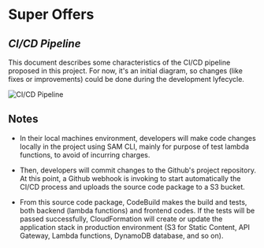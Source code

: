 # Super Offers
## _CI/CD Pipeline_

This document describes some characteristics of the CI/CD pipeline proposed in this project. For now, it's an initial diagram, so changes (like fixes or improvements) could be done during the development lyfecycle.

![CI/CD Pipeline](https://github.com/dancodingbr/superoffers/tree/main/docs/architecture/ci-cd-pipeline.png)


## Notes

- In their local machines environment, developers will make code changes locally in the project using SAM CLI, mainly for purpose of test lambda functions, to avoid of incurring charges.

- Then, developers will commit changes to the Github's project repository. At this point, a Github webhook is invoking to start automatically the CI/CD process and uploads the source code package to a S3 bucket.

- From this source code package, CodeBuild makes the build and tests, both backend (lambda functions) and frontend codes. If the tests will be passed successfully, CloudFormation will create or update the application stack in production environment (S3 for Static Content, API Gateway, Lambda functions, DynamoDB database, and so on).


